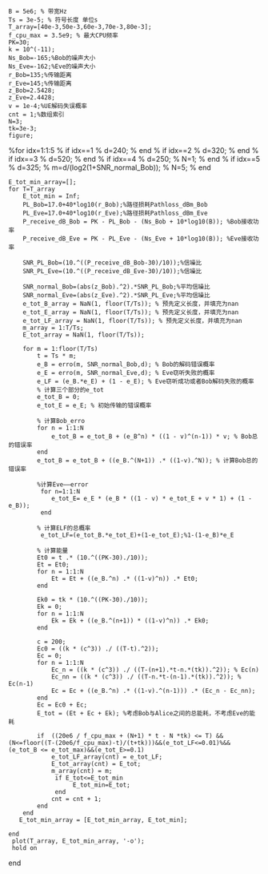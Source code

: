 
    B = 5e6; % 带宽Hz
    Ts = 3e-5; % 符号长度 单位s
    T_array=[40e-3,50e-3,60e-3,70e-3,80e-3];
    f_cpu_max = 3.5e9; % 最大CPU频率
    PK=30;
    k = 10^(-11);
    Ns_Bob=-165;%Bob的噪声大小
    Ns_Eve=-162;%Eve的噪声大小
    r_Bob=135;%传输距离
    r_Eve=145;%传输距离
    z_Bob=2.5428;
    z_Eve=2.4428;
    v = 1e-4;%UE解码失误概率
    cnt = 1;%数组索引
    N=3;
    tk=3e-3;
    figure;
  %for idx=1:1:5
  %   if idx==1
 %       d=240;
 %   end
%    if idx==2
 %       d=320;
 %   end
 %   if idx==3
%       d=520;
 %   end
  %  if idx==4
  %      d=250;
 %       N=1;
%    end
%   if idx==5
%       d=325;
%       m=d/(log2(1+SNR_normal_Bob));
%       N=5;
%   end
        
    E_tot_min_array=[];
    for T=T_array
        E_tot_min = Inf; 
        PL_Bob=17.0+40*log10(r_Bob);%路径损耗Pathloss_dBm_Bob
        PL_Eve=17.0+40*log10(r_Eve);%路径损耗Pathloss_dBm_Eve
        P_receive_dB_Bob = PK - PL_Bob - (Ns_Bob + 10*log10(B)); %Bob接收功率 
        P_receive_dB_Eve = PK - PL_Eve - (Ns_Eve + 10*log10(B)); %Eve接收功率 

        SNR_PL_Bob=(10.^((P_receive_dB_Bob-30)/10));%信噪比 
        SNR_PL_Eve=(10.^((P_receive_dB_Eve-30)/10));%信噪比 

        SNR_normal_Bob=(abs(z_Bob).^2).*SNR_PL_Bob;%平均信噪比
        SNR_normal_Eve=(abs(z_Eve).^2).*SNR_PL_Eve;%平均信噪比
        e_tot_B_array = NaN(1, floor(T/Ts)); % 预先定义长度，并填充为nan
        e_tot_E_array = NaN(1, floor(T/Ts)); % 预先定义长度，并填充为nan
        e_tot_LF_array = NaN(1, floor(T/Ts)); % 预先定义长度，并填充为nan
        m_array = 1:T/Ts;
        E_tot_array = NaN(1, floor(T/Ts));

        for m = 1:floor(T/Ts)
            t = Ts * m;
            e_B = erro(m, SNR_normal_Bob,d); % Bob的解码错误概率
            e_E = erro(m, SNR_normal_Eve,d); % Eve窃听失败的概率
            e_LF = (e_B.*e_E) + (1 - e_E); % Eve窃听成功或者Bob解码失败的概率
            % 计算三个部分的e_tot
            e_tot_B = 0;
            e_tot_E = e_E; % 初始传输的错误概率

            % 计算Bob_erro
            for n = 1:1:N
                e_tot_B = e_tot_B + (e_B^n) * ((1 - v)^(n-1)) * v; % Bob总的错误率
            end
            e_tot_B = e_tot_B + ((e_B.^(N+1)) .* ((1-v).^N)); % 计算Bob总的错误率

            %计算Eve——error
             for n=1:1:N
                e_tot_E= e_E * (e_B * ((1 - v) * e_tot_E + v * 1) + (1 - e_B));
             end

            % 计算ELF的总概率
             e_tot_LF=(e_tot_B.*e_tot_E)+(1-e_tot_E);%1-(1-e_B)*e_E

            % 计算能量
            Et0 = t .* (10.^((PK-30)./10));
            Et = Et0;
            for n = 1:1:N
                Et = Et + ((e_B.^n) .* ((1-v)^n)) .* Et0;
            end

            Ek0 = tk * (10.^((PK-30)./10));
            Ek = 0;
            for n = 1:1:N
                Ek = Ek + ((e_B.^(n+1)) * ((1-v)^n)) .* Ek0;
            end

            c = 200;
            Ec0 = ((k * (c^3)) ./ ((T-t).^2));
            Ec = 0;
            for n = 1:1:N
                Ec_n = ((k * (c^3)) ./ ((T-(n+1).*t-n.*(tk)).^2)); % Ec(n)
                Ec_nn = ((k * (c^3)) ./ ((T-n.*t-(n-1).*(tk)).^2)); % Ec(n-1)
                Ec = Ec + ((e_B.^n) .* ((1-v).^(n-1))) .* (Ec_n - Ec_nn);
            end
            Ec = Ec0 + Ec;
            E_tot = (Et + Ec + Ek); %考虑Bob与Alice之间的总能耗，不考虑Eve的能耗

            if  ((20e6 / f_cpu_max + (N+1) * t - N *tk) <= T) &&(N<=floor((T-(20e6/f_cpu_max)-t)/(t+tk)))&&(e_tot_LF<=0.01)%&& (e_tot_B <= e_tot_max)&&(e_tot_E>=0.1)
                e_tot_LF_array(cnt) = e_tot_LF;
                E_tot_array(cnt) = E_tot;
                m_array(cnt) = m;
                 if E_tot<=E_tot_min
                      E_tot_min=E_tot;
                 end
                cnt = cnt + 1;
            end
        end
       E_tot_min_array = [E_tot_min_array, E_tot_min];

    end
     plot(T_array, E_tot_min_array, '-o');
     hold on
  end
